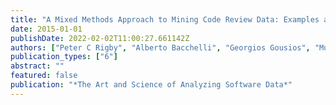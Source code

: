 ```yaml
---
title: "A Mixed Methods Approach to Mining Code Review Data: Examples and a study of multicommit reviews and pull requests"
date: 2015-01-01
publishDate: 2022-02-02T11:00:27.661142Z
authors: ["Peter C Rigby", "Alberto Bacchelli", "Georgios Gousios", "Murtuza Mukadam"]
publication_types: ["6"]
abstract: ""
featured: false
publication: "*The Art and Science of Analyzing Software Data*"
---
```



